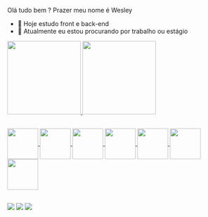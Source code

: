  Olá tudo bem ?
  Prazer meu nome é Wesley


- 🔭 Hoje estudo front e back-end 
- 💼 Atualmente eu estou procurando por trabalho ou estágio
  
<div>
  <a href= "https://github.com/wessilva07">
  <img height = "167em" src="https://github-readme-stats.vercel.app/api?username=wessilva07&show_icons=true&bg_color=00000000"/>
  <img height = "167em" src="https://github-readme-stats.vercel.app/api/top-langs/?username=wessilva07&layout=compact&bg_color=00000000"/>                       
</div>
 
 ##
 
 <div>
     <img align="center" height="70" src="https://cdn.jsdelivr.net/gh/devicons/devicon/icons/html5/html5-original-wordmark.svg"/>
     <img align="center" height="70" src="https://cdn.jsdelivr.net/gh/devicons/devicon/icons/css3/css3-original-wordmark.svg"/>
     <img align="center" height="70" src="https://cdn.jsdelivr.net/gh/devicons/devicon/icons/javascript/javascript-original.svg"/>
     <img align="center" height="70" src="https://cdn.jsdelivr.net/gh/devicons/devicon/icons/php/php-original.svg" />
     <img align="center" height="70" src="https://cdn.jsdelivr.net/gh/devicons/devicon/icons/bootstrap/bootstrap-original.svg"/>
     <img align="center" height="70" src="https://cdn.jsdelivr.net/gh/devicons/devicon/icons/ionic/ionic-original-wordmark.svg" />
     <img align="center" height="70" src="https://cdn.jsdelivr.net/gh/devicons/devicon/icons/mysql/mysql-original-wordmark.svg" />
 </div>

  ##

<div>
  <a href="https://www.linkedin.com/in/wesley-silva-devweb/" target="_blank"><img src="https://img.shields.io/badge/LinkedIn-0077B5?style=for-the-badge&logo=linkedin&logoColor=white" target="_blank"></a>
   <a href="silvald1@hotmail.com" target="_blank"><img src="https://img.shields.io/badge/Gmail-D14836?style=for-the-badge&logo=gmail&logoColor=white" target="_blank"></a>
   <a href="https://wa.me/5532991665391" target="_blank"><img src="https://img.shields.io/badge/WhatsApp-25D366?style=for-the-badge&logo=whatsapp&logoColor=white" target="_blank"></a>
</div>
